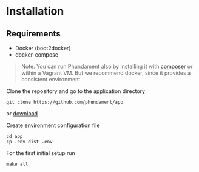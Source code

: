 Installation
============

Requirements
------------

 - Docker (boot2docker)
 - docker-compose

> Note: You can run Phundament also by installing it with [composer](http://getcomposer.org/doc/00-intro.md#installation-nix) or within a Vagrant VM. But we recommend docker, since it provides a consistent environment


Clone the repository and go to the application directory

    git clone https://github.com/phundament/app
    
or [download](https://github.com/phundament/app/releases) 
    
 

Create environment configuration file

    cd app
    cp .env-dist .env

For the first initial setup run

    make all
    
   